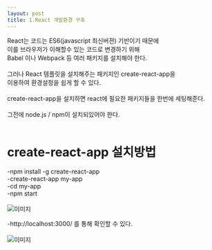 ```yaml
---
layout: post
title: 1.React 개발환경 구축
---
```


React는 코드는 ES6(javascript 최신버젼) 기반이기 때문에 <br>
이를 브라우저가 이해할수 있는 코드로 변경하기 위해 <br>
Babel 이나 Webpack 등 여러 패키지를 설치해야 한다. <br><br>
그러나 React 템플릿을 설치해주는 패키지인 create-react-app을 <br>
이용하여 환경설정을 쉽게 할 수 있다. <br><br>
create-react-app을 설치하면 react에 필요한 패키지들을 한번에 세팅해준다. <br><br>
그전에 node.js / npm이 설치되있어야 한다. <br><br>

# create-react-app 설치방법 <br>
-npm install -g create-react-app <br>
-create-react-app my-app <br>
-cd my-app <br>
-npm start <br> <br>
![이미지](https://github.com/tblynda/tblynda.github.io/blob/master/images/react1_01.PNG?raw=true)

-http://localhost:3000/  를 통해 확인할 수 있다. <br> <br>
![이미지](https://github.com/tblynda/tblynda.github.io/blob/master/images/react1_03.PNG?raw=true)





